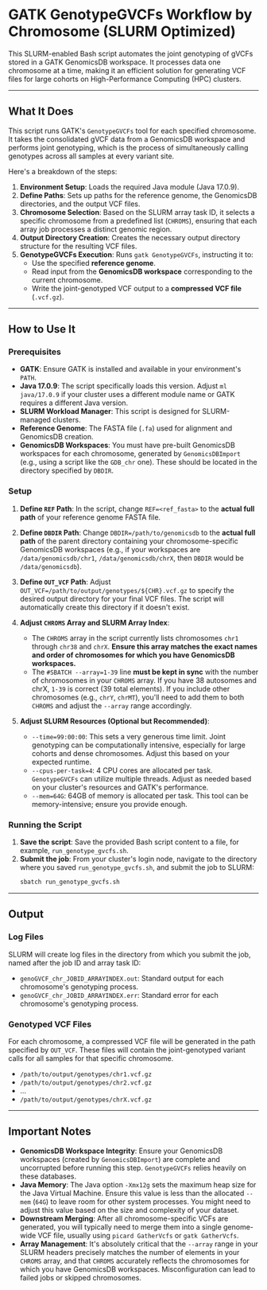 # GATK GenotypeGVCFs Workflow by Chromosome (SLURM Optimized)

This SLURM-enabled Bash script automates the joint genotyping of gVCFs stored in a GATK GenomicsDB workspace. It processes data one chromosome at a time, making it an efficient solution for generating VCF files for large cohorts on High-Performance Computing (HPC) clusters.

---

## What It Does

This script runs GATK's `GenotypeGVCFs` tool for each specified chromosome. It takes the consolidated gVCF data from a GenomicsDB workspace and performs joint genotyping, which is the process of simultaneously calling genotypes across all samples at every variant site.

Here's a breakdown of the steps:

1.  **Environment Setup**: Loads the required Java module (Java 17.0.9).
2.  **Define Paths**: Sets up paths for the reference genome, the GenomicsDB directories, and the output VCF files.
3.  **Chromosome Selection**: Based on the SLURM array task ID, it selects a specific chromosome from a predefined list (`CHROMS`), ensuring that each array job processes a distinct genomic region.
4.  **Output Directory Creation**: Creates the necessary output directory structure for the resulting VCF files.
5.  **GenotypeGVCFs Execution**: Runs `gatk GenotypeGVCFs`, instructing it to:
    * Use the specified **reference genome**.
    * Read input from the **GenomicsDB workspace** corresponding to the current chromosome.
    * Write the joint-genotyped VCF output to a **compressed VCF file** (`.vcf.gz`).

---

## How to Use It

### Prerequisites

* **GATK**: Ensure GATK is installed and available in your environment's `PATH`.
* **Java 17.0.9**: The script specifically loads this version. Adjust `ml java/17.0.9` if your cluster uses a different module name or GATK requires a different Java version.
* **SLURM Workload Manager**: This script is designed for SLURM-managed clusters.
* **Reference Genome**: The FASTA file (`.fa`) used for alignment and GenomicsDB creation.
* **GenomicsDB Workspaces**: You must have pre-built GenomicsDB workspaces for each chromosome, generated by `GenomicsDBImport` (e.g., using a script like the `GDB_chr` one). These should be located in the directory specified by `DBDIR`.

### Setup

1.  **Define `REF` Path**: In the script, change `REF=<ref_fasta>` to the **actual full path** of your reference genome FASTA file.

2.  **Define `DBDIR` Path**: Change `DBDIR=/path/to/genomicsdb` to the **actual full path** of the parent directory containing your chromosome-specific GenomicsDB workspaces (e.g., if your workspaces are `/data/genomicsdb/chr1`, `/data/genomicsdb/chrX`, then `DBDIR` would be `/data/genomicsdb`).

3.  **Define `OUT_VCF` Path**: Adjust `OUT_VCF=/path/to/output/genotypes/${CHR}.vcf.gz` to specify the desired output directory for your final VCF files. The script will automatically create this directory if it doesn't exist.

4.  **Adjust `CHROMS` Array and SLURM Array Index**:
    * The `CHROMS` array in the script currently lists chromosomes `chr1` through `chr38` and `chrX`. **Ensure this array matches the exact names and order of chromosomes for which you have GenomicsDB workspaces.**
    * The `#SBATCH --array=1-39` line **must be kept in sync** with the number of chromosomes in your `CHROMS` array. If you have 38 autosomes and chrX, `1-39` is correct (39 total elements). If you include other chromosomes (e.g., `chrY`, `chrMT`), you'll need to add them to both `CHROMS` and adjust the `--array` range accordingly.

5.  **Adjust SLURM Resources (Optional but Recommended)**:
    * `--time=99:00:00`: This sets a very generous time limit. Joint genotyping can be computationally intensive, especially for large cohorts and dense chromosomes. Adjust this based on your expected runtime.
    * `--cpus-per-task=4`: 4 CPU cores are allocated per task. `GenotypeGVCFs` can utilize multiple threads. Adjust as needed based on your cluster's resources and GATK's performance.
    * `--mem=64G`: 64GB of memory is allocated per task. This tool can be memory-intensive; ensure you provide enough.

### Running the Script

1.  **Save the script**: Save the provided Bash script content to a file, for example, `run_genotype_gvcfs.sh`.
2.  **Submit the job**: From your cluster's login node, navigate to the directory where you saved `run_genotype_gvcfs.sh`, and submit the job to SLURM:
    ```bash
    sbatch run_genotype_gvcfs.sh
    ```

---

## Output

### Log Files

SLURM will create log files in the directory from which you submit the job, named after the job ID and array task ID:

* `genoGVCF_chr_JOBID_ARRAYINDEX.out`: Standard output for each chromosome's genotyping process.
* `genoGVCF_chr_JOBID_ARRAYINDEX.err`: Standard error for each chromosome's genotyping process.

### Genotyped VCF Files

For each chromosome, a compressed VCF file will be generated in the path specified by `OUT_VCF`. These files will contain the joint-genotyped variant calls for all samples for that specific chromosome.

* `/path/to/output/genotypes/chr1.vcf.gz`
* `/path/to/output/genotypes/chr2.vcf.gz`
* ...
* `/path/to/output/genotypes/chrX.vcf.gz`

---

## Important Notes

* **GenomicsDB Workspace Integrity**: Ensure your GenomicsDB workspaces (created by `GenomicsDBImport`) are complete and uncorrupted before running this step. `GenotypeGVCFs` relies heavily on these databases.
* **Java Memory**: The Java option `-Xmx12g` sets the maximum heap size for the Java Virtual Machine. Ensure this value is less than the allocated `--mem` (`64G`) to leave room for other system processes. You might need to adjust this value based on the size and complexity of your dataset.
* **Downstream Merging**: After all chromosome-specific VCFs are generated, you will typically need to merge them into a single genome-wide VCF file, usually using `picard GatherVcfs` or `gatk GatherVcfs`.
* **Array Management**: It's absolutely critical that the `--array` range in your SLURM headers precisely matches the number of elements in your `CHROMS` array, and that `CHROMS` accurately reflects the chromosomes for which you have GenomicsDB workspaces. Misconfiguration can lead to failed jobs or skipped chromosomes.
